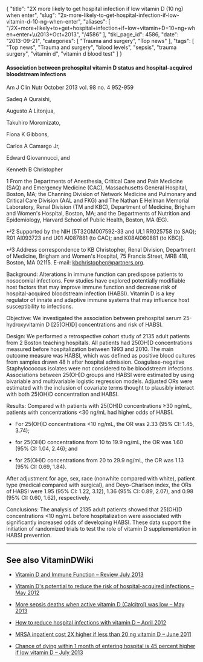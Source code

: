 {
    "title": "2X more likely to get hospital infection if low vitamin D (10 ng) when enter",
    "slug": "2x-more-likely-to-get-hospital-infection-if-low-vitamin-d-10-ng-when-enter",
    "aliases": [
        "/2X+more+likely+to+get+hospital+infection+if+low+vitamin+D+10+ng+when+enter+\u2013+Oct+2013",
        "/4586"
    ],
    "tiki_page_id": 4586,
    "date": "2013-09-21",
    "categories": [
        "Trauma and surgery",
        "Top news"
    ],
    "tags": [
        "Top news",
        "Trauma and surgery",
        "blood levels",
        "sepsis",
        "trauma surgery",
        "vitamin d",
        "vitamin d blood test"
    ]
}


#### Association between prehospital vitamin D status and hospital-acquired bloodstream infections

Am J Clin Nutr October 2013 vol. 98 no. 4 952-959 

Sadeq A Quraishi,

Augusto A Litonjua,

Takuhiro Moromizato,

Fiona K Gibbons,

Carlos A Camargo Jr,

Edward Giovannucci, and

Kenneth B Christopher

1 From the Departments of Anesthesia, Critical Care and Pain Medicine (SAQ) and Emergency Medicine (CAC), Massachusetts General Hospital, Boston, MA; the Channing Division of Network Medicine and Pulmonary and Critical Care Division (AAL and FKG) and The Nathan E Hellman Memorial Laboratory, Renal Division (TM and KBC), Department of Medicine, Brigham and Women's Hospital, Boston, MA; and the Departments of Nutrition and Epidemiology, Harvard School of Public Health, Boston, MA (EG).

↵2 Supported by the NIH <span>[5T32GM007592-33 and UL1 RR025758 (to SAQ); R01 AI093723 and U01 AI087881 (to CAC); and K08AI060881 (to KBC)]</span>.

↵3 Address correspondence to KB Christopher, Renal Division, Department of Medicine, Brigham and Women's Hospital, 75 Francis Street, MRB 418, Boston, MA 02115. E-mail: kbchristopher@partners.org.

Background: Alterations in immune function can predispose patients to nosocomial infections. Few studies have explored potentially modifiable host factors that may improve immune function and decrease risk of hospital-acquired bloodstream infection (HABSI). Vitamin D is a key regulator of innate and adaptive immune systems that may influence host susceptibility to infections.

Objective: We investigated the association between prehospital serum 25-hydroxyvitamin D <span>[25(OH)D]</span> concentrations and risk of HABSI.

Design: We performed a retrospective cohort study of 2135 adult patients from 2 Boston teaching hospitals. All patients had 25(OH)D concentrations measured before hospitalization between 1993 and 2010. The main outcome measure was HABSI, which was defined as positive blood cultures from samples drawn 48 h after hospital admission. Coagulase-negative Staphylococcus isolates were not considered to be bloodstream infections. Associations between 25(OH)D groups and HABSI were estimated by using bivariable and multivariable logistic regression models. Adjusted ORs were estimated with the inclusion of covariate terms thought to plausibly interact with both 25(OH)D concentration and HABSI.

Results: Compared with patients with 25(OH)D concentrations ≥30 ng/mL, patients with concentrations <30 ng/mL had higher odds of HABSI. 

* For 25(OH)D concentrations <10 ng/mL, the OR was 2.33 (95% CI: 1.45, 3.74); 

* for 25(OH)D concentrations from 10 to 19.9 ng/mL, the OR was 1.60 (95% CI: 1.04, 2.46); and 

* for 25(OH)D concentrations from 20 to 29.9 ng/mL, the OR was 1.13 (95% CI: 0.69, 1.84). 

After adjustment for age, sex, race (nonwhite compared with white), patient type (medical compared with surgical), and Deyo-Charlson index, the ORs of HABSI were 1.95 (95% CI: 1.22, 3.12), 1.36 (95% CI: 0.89, 2.07), and 0.98 (95% CI: 0.60, 1.62), respectively.

Conclusions: The analysis of 2135 adult patients showed that 25(OH)D concentrations <10 ng/mL before hospitalization were associated with significantly increased odds of developing HABSI. These data support the initiation of randomized trials to test the role of vitamin D supplementation in HABSI prevention.

---

## See also VitaminDWiki

* [Vitamin D and Immune Function – Review July 2013](/posts/vitamin-d-and-immune-function-review)

* [Vitamin D's potential to reduce the risk of hospital-acquired infections – May 2012](/tags/vitamin-ds-potential-to-reduce-the-risk-of-hospital-acquired-infections-may-2012.html)

* [More sepsis deaths when active vitamin D (Calcitrol) was low – May 2013](/posts/more-sepsis-deaths-when-active-vitamin-d-calcitrol-was-low)

* [How to reduce hospital infections with vitamin D – April 2012](/tags/how-to-reduce-hospital-infections-with-vitamin-d-april-2012.html)

* [MRSA inpatient cost 2X higher if less than 20 ng vitamin D – June 2011](/tags/mrsa-inpatient-cost-2x-higher-if-less-than-20-ng-vitamin-d-june-2011.html)

* [Chance of dying within 1 month of entering hospital is 45 percent higher if low vitamin D – July 2013](/posts/chance-of-dying-within-1-month-of-entering-hospital-is-45-percent-higher-if-low-vitamin-d)